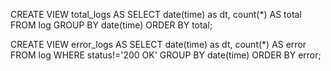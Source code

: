CREATE VIEW total_logs AS
SELECT date(time) as dt, count(*) AS total
FROM log GROUP BY date(time) ORDER BY total;

CREATE VIEW error_logs AS
SELECT date(time) as dt, count(*) AS error
FROM log WHERE status!='200 OK'
GROUP BY date(time) ORDER BY error;

